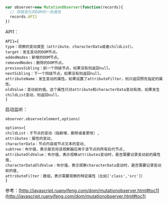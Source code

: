 ```js
var observer=new MutationObserver(function(records){
  // 获取变化的DOM的一些属性 
  records.API1
})
```
API1：
```
API1={
type：观察的变动类型（attribute、characterData或者childList）。
target：发生变动的DOM节点。
addedNodes：新增的DOM节点。
removedNodes：删除的DOM节点。
previousSibling：前一个同级节点，如果没有则返回null。
nextSibling：下一个同级节点，如果没有则返回null。
attributeName：发生变动的属性。如果设置了attributeFilter，则只返回预先指定的属性。
oldValue：变动前的值。这个属性只对attribute和characterData变动有效，如果发生childList变动，则返回null。
}
```
 启动监听：
 
`observer.observe(element,options)`

```
options={
childList：子节点的变动（指新增，删除或者更改）,
attributes：属性的变动,
characterData：节点内容或节点文本的变动,
subtree：布尔值，表示是否将该观察器应用于该节点的所有后代节点,
attributeOldValue：布尔值，表示观察attributes变动时，是否需要记录变动前的属性值,
characterDataOldValue：布尔值，表示观察characterData变动时，是否需要记录变动前的值,
attributeFilter：数组，表示需要观察的特定属性（比如['class','src']）
}
```

参考：[http://javascript.ruanyifeng.com/dom/mutationobserver.html#toc1](http://javascript.ruanyifeng.com/dom/mutationobserver.html#toc1)
